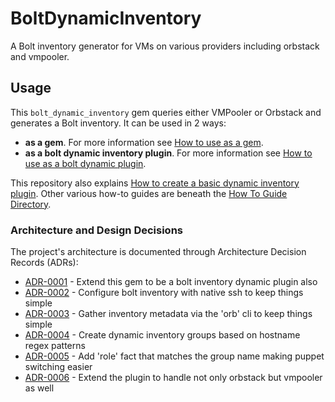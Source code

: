 # BoltDynamicInventory

A Bolt inventory generator for VMs on various providers including orbstack and vmpooler.

## Usage

This `bolt_dynamic_inventory` gem queries either VMPooler or Orbstack and generates a Bolt inventory.  It can be used in 2 ways:

* **as a gem**.  For more information see [How to use as a gem](./docs/how_to/how_to_use_as_a_gem.md).
* **as a bolt dynamic inventory plugin**.  For more information see [How to use as a bolt dynamic plugin](./docs/how_to/how_to_use_as_a_bolt_dynamic_plugin.md).

This repository also explains [How to create a basic dynamic inventory plugin](./docs/how_to/how_to_create_a_basic_bolt_inventory_plugin.md).  Other various how-to guides are beneath the [How To Guide Directory](./docs/how_to/).

### Architecture and Design Decisions

The project's architecture is documented through Architecture Decision Records (ADRs):

<!-- adrlog -->

* [ADR-0001](docs/adr/0001-extend-this-gem-to-be-a-bolt-inventory-dynamic-plugin-also.md) - Extend this gem to be a bolt inventory dynamic plugin also
* [ADR-0002](docs/adr/0002-configure-bolt-inventory-with-native-ssh-to-keep-things-simple.md) - Configure bolt inventory with native ssh to keep things simple
* [ADR-0003](docs/adr/0003-gather-inventory-metadata-via-the-orb-cli-to-keep-things-simple.md) - Gather inventory metadata via the 'orb' cli to keep things simple
* [ADR-0004](docs/adr/0004-create-dynamic-inventory-groups-based-on-hostname-regex-patterns.md) - Create dynamic inventory groups based on hostname regex patterns
* [ADR-0005](docs/adr/0005-add-role-fact-that-matches-the-group-name-making-puppet-switching-easier.md) - Add 'role' fact that matches the group name making puppet switching easier
* [ADR-0006](docs/adr/0006-extend-the-plugin-to-handle-not-only-orbstack-but-vmpooler-as-well.md) - Extend the plugin to handle not only orbstack but vmpooler as well

<!-- adrlogstop -->
